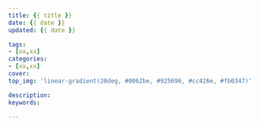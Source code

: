 ```yaml
---
title: {{ title }}
date: {{ date }}
updated: {{ date }}

tags:
- [xx,xx]
categories:
- [xx,xx]
cover: 
top_img: 'linear-gradient(20deg, #0062be, #925696, #cc426e, #fb0347)'

description: 
keywords:  

---
```

